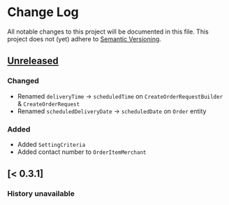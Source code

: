 # Change Log
All notable changes to this project will be documented in this file.
This project does not (yet) adhere to [Semantic Versioning](http://semver.org/).

## [Unreleased]
### Changed
- Renamed `deliveryTime` -> `scheduledTime` on `CreateOrderRequestBuilder` & `CreateOrderRequest`
- Renamed `scheduledDeliveryDate` -> `scheduledDate` on `Order` entity

### Added
- Added `SettingCriteria`
- Added contact number to `OrderItemMerchant`

## [< 0.3.1]
### History unavailable

[Unreleased]: https://github.com/ordercloud/ordercloud-php/compare/0.3.1...HEAD

